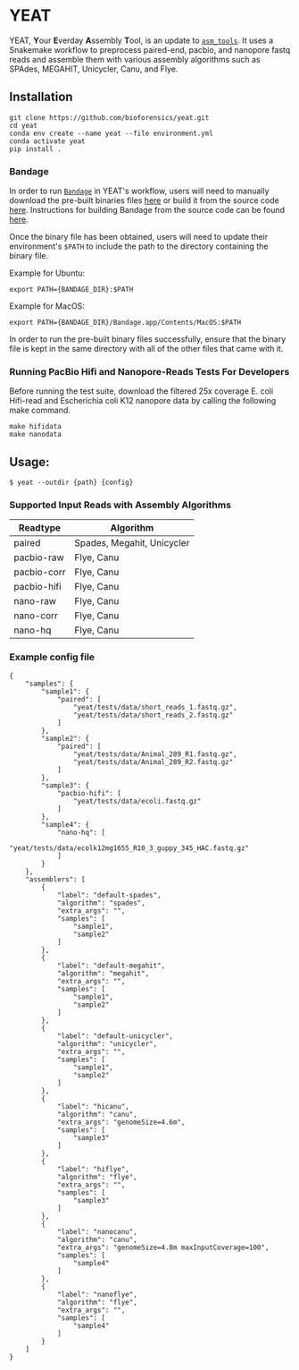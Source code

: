 # YEAT

YEAT, **Y**our **E**verday **A**ssembly **T**ool, is an update to [`asm_tools`](https://github.com/bioforensics/asm_tools). It uses a Snakemake workflow to preprocess paired-end, pacbio, and nanopore fastq reads and assemble them with various assembly algorithms such as SPAdes, MEGAHIT, Unicycler, Canu, and Flye.

## Installation

```
git clone https://github.com/bioforensics/yeat.git
cd yeat
conda env create --name yeat --file environment.yml
conda activate yeat
pip install .
```

### Bandage

In order to run [`Bandage`](https://github.com/rrwick/Bandage) in YEAT's workflow, users will need to manually download the pre-built binaries files [here](https://rrwick.github.io/Bandage/) or build it from the source code [here](https://github.com/rrwick/Bandage). Instructions for building Bandage from the source code can be found [here](https://github.com/rrwick/Bandage#building-from-source).

Once the binary file has been obtained, users will need to update their environment's `$PATH` to include the path to the directory containing the binary file.

Example for Ubuntu:
```
export PATH={BANDAGE_DIR}:$PATH
```

Example for MacOS:
```
export PATH={BANDAGE_DIR}/Bandage.app/Contents/MacOS:$PATH
```

In order to run the pre-built binary files successfully, ensure that the binary file is kept in the same directory with all of the other files that came with it.

### Running PacBio Hifi and Nanopore-Reads Tests For Developers

Before running the test suite, download the filtered 25x coverage E. coli Hifi-read and Escherichia coli K12 nanopore data by calling the following make command.

```
make hifidata
make nanodata
```

## Usage:

```
$ yeat --outdir {path} {config}
```

### Supported Input Reads with Assembly Algorithms

| Readtype  | Algorithm |
| ------------- | ------------- |
| paired  | Spades, Megahit, Unicycler |
| pacbio-raw  | Flye, Canu |
| pacbio-corr  | Flye, Canu |
| pacbio-hifi  | Flye, Canu |
| nano-raw  | Flye, Canu |
| nano-corr  | Flye, Canu |
| nano-hq  | Flye, Canu |


### Example config file

```
{
    "samples": {
        "sample1": {
            "paired": [
                "yeat/tests/data/short_reads_1.fastq.gz",
                "yeat/tests/data/short_reads_2.fastq.gz"
            ]
        },
        "sample2": {
            "paired": [
                "yeat/tests/data/Animal_289_R1.fastq.gz",
                "yeat/tests/data/Animal_289_R2.fastq.gz"
            ]
        },
        "sample3": {
            "pacbio-hifi": [
                "yeat/tests/data/ecoli.fastq.gz"
            ]
        },
        "sample4": {
            "nano-hq": [
                "yeat/tests/data/ecolk12mg1655_R10_3_guppy_345_HAC.fastq.gz"
            ]
        }
    },
    "assemblers": [
        {
            "label": "default-spades",
            "algorithm": "spades",
            "extra_args": "",
            "samples": [
                "sample1",
                "sample2"
            ]
        },
        {
            "label": "default-megahit",
            "algorithm": "megahit",
            "extra_args": "",
            "samples": [
                "sample1",
                "sample2"
            ]
        },
        {
            "label": "default-unicycler",
            "algorithm": "unicycler",
            "extra_args": "",
            "samples": [
                "sample1",
                "sample2"
            ]
        },
	    {
            "label": "hicanu",
            "algorithm": "canu",
            "extra_args": "genomeSize=4.6m",
            "samples": [
                "sample3"
            ]
        },
        {
            "label": "hiflye",
            "algorithm": "flye",
            "extra_args": "",
            "samples": [
                "sample3"
            ]
        },
        {
            "label": "nanocanu",
            "algorithm": "canu",
            "extra_args": "genomeSize=4.8m maxInputCoverage=100",
            "samples": [
                "sample4"
            ]
        },
        {
            "label": "nanoflye",
            "algorithm": "flye",
            "extra_args": "",
            "samples": [
                "sample4"
            ]
        }
    ]
}
```
